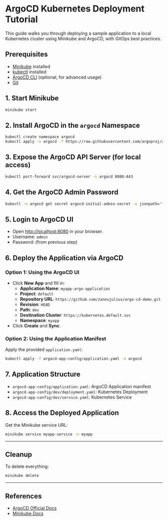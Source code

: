 # ArgoCD Kubernetes Deployment Tutorial

This guide walks you through deploying a sample application to a local Kubernetes cluster using Minikube and ArgoCD, with GitOps best practices.

## Prerequisites

- [Minikube](https://minikube.sigs.k8s.io/docs/) installed
- [kubectl](https://kubernetes.io/docs/tasks/tools/) installed
- [ArgoCD CLI](https://argo-cd.readthedocs.io/en/stable/cli_installation/) (optional, for advanced usage)
- [Git](https://git-scm.com/)

## 1. Start Minikube

```sh
minikube start
```

## 2. Install ArgoCD in the `argocd` Namespace

```sh
kubectl create namespace argocd
kubectl apply -n argocd -f https://raw.githubusercontent.com/argoproj/argo-cd/stable/manifests/install.yaml
```

## 3. Expose the ArgoCD API Server (for local access)

```sh
kubectl port-forward svc/argocd-server -n argocd 8080:443
```

## 4. Get the ArgoCD Admin Password

```sh
kubectl -n argocd get secret argocd-initial-admin-secret -o jsonpath="{.data.password}" | base64 -d; echo
```

## 5. Login to ArgoCD UI

- Open [http://localhost:8080](http://localhost:8080) in your browser.
- Username: `admin`
- Password: (from previous step)

<!-- ## 6. Register Your Cluster with ArgoCD (if needed)

If using Minikube, your cluster is usually accessible by default. If not, run:

```sh
argocd cluster add <context-name>
``` -->

## 6. Deploy the Application via ArgoCD

### Option 1: Using the ArgoCD UI

- Click **New App** and fill in:
  - **Application Name**: `myapp-argo-application`
  - **Project**: `default`
  - **Repository URL**: `https://github.com/zannujulius/argo-cd-demo.git`
  - **Revision**: `HEAD`
  - **Path**: `dev`
  - **Destination Cluster**: `https://kubernetes.default.svc`
  - **Namespace**: `myapp`
- Click **Create** and **Sync**.

### Option 2: Using the Application Manifest

Apply the provided `application.yaml`:

```sh
kubectl apply -f argocd-app-config/application.yaml -n argocd
```

## 7. Application Structure

- `argocd-app-config/application.yaml`: ArgoCD Application manifest
- `argocd-app-config/dev/deployment.yaml`: Kubernetes Deployment
- `argocd-app-config/dev/service.yaml`: Kubernetes Service

## 8. Access the Deployed Application

Get the Minikube service URL:

```sh
minikube service myapp-service -n myapp
```

---

## Cleanup

To delete everything:

```sh
minikube delete
```

---

## References

- [ArgoCD Official Docs](https://argo-cd.readthedocs.io/)
- [Minikube Docs](https://minikube.sigs.k8s.io/docs/)

